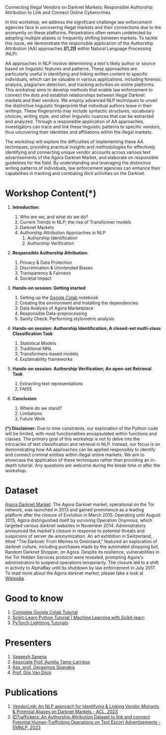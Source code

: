 Connecting Illegal Vendors on Darknet Markets: Responsible Authorship Attribution to Link and Connect Online Cybercrimes

In this workshop, we address the significant challenge law enforcement agencies face in uncovering illegal markets and their connections due to the anonymity on these platforms. Perpetrators often remain undetected by adopting multiple aliases or frequently shifting between markets. To tackle this issue, we demonstrate the responsible application of the Authorship Attribution (AA) approaches **([1,2])** within Natural Language Processing (NLP).

AA approaches in NLP involve determining a text's likely author or source based on linguistic features and patterns. These approaches are particularly useful in identifying and linking written content to specific individuals, which can be valuable in various applications, including forensic analysis, plagiarism detection, and tracking activities on online platforms. This workshop aims to develop methods that enable law enforcement to connect the dots and establish relationships between illegal Darknet markets and their vendors. We employ advanced NLP techniques to unveil the distinctive linguistic fingerprints that individual authors leave in their writings. These fingerprints may include syntactic structures, vocabulary choices, writing style, and other linguistic nuances that can be extracted and analyzed. Through a responsible application of AA approaches, investigators can trace and link these linguistic patterns to specific vendors, thus uncovering their identities and affiliations within the illegal markets.

The workshop will explore the difficulties of implementing these AA techniques, providing practical insights and methodologies for effectively identifying and connecting unique vendor accounts across various text advertisements of the Agora Darknet Market, and elaborate on responsible guidelines for the field. By understanding and leveraging the distinctive writing patterns of individuals, law enforcement agencies can enhance their capabilities in tracking and combating illicit activities on the Darknet.

# Workshop Content(*)

1. **Introduction**:
   1. Who are we, and what do we do? 
   2. Current Trends in NLP; the rise of Transformer models
   3. Darknet Markets
   4. Authorship Attribution Approaches in NLP
      1. Authorship Identification
      2. Authorship Verification

2. **Responsible Authorship Attribution**:
      1. Privacy & Data Protection
      2. Discrimination & Unintended Biases
      3. Transparency & Fairness
      4. Societal Impact

3. **Hands-on session: Getting started**
   1. Setting up the [Google Colab](https://colab.google/) notebook
   2. Creating the environment and Installing the dependencies
   3. Data Analysis of Agora Marketplace
   4. Responsible Data-preprocessing 
   5. Sanity Check: Performing stylometric analysis

4. **Hands-on session: Authorship Identification; A closed-set multi-class Classification Task**
   1. Statistical Models
   2. Traditional  NNs
   3. Transformers-based models
   4. Explainability frameworks

5.  **Hands-on session: Authorship Verification; An open-set Retrieval Task**
      1. Extracting text representations
      2. FAISS

6. **Conclusion**
      1. Where do we stand?
      2. Limitations
      3. Future Work

**(*) Disclaimer:** Due to time constraints, our exploration of the Python code will be limited, with most functionalities encapsulated within functions and classes. The primary goal of this workshop is not to delve into the intricacies of text classification and retrieval in NLP. Instead, our focus is on demonstrating how AA approaches can be applied responsibly to identify and connect criminal entities within illegal online markets. We aim to showcase the application of these techniques rather than providing an in-depth tutorial. Any questions are welcome during the break time or after the workshop.

# Dataset

[Agora Darknet Market](https://www.kaggle.com/datasets/philipjames11/dark-net-marketplace-drug-data-agora-20142015): The Agora Darknet market, operational on the Tor network, was launched in 2013 and gained prominence as a leading platform after the closure of Evolution in March 2015. Operating until August 2015, Agora distinguished itself by surviving Operation Onymous, which targeted various darknet websites in November 2014. Administrators announced the market's closure in response to potential threats and suspicions of server de-anonymization. An art exhibition in Switzerland, titled "The Darknet: From Memes to Onionland," featured an exploration of darknet culture, including purchases made by the automated shopping bot, Random Darknet Shopper, on Agora. Despite its resilience, vulnerabilities in the Tor Hidden Services protocol were revealed, prompting Agora's administrators to suspend operations temporarily. The closure led to a shift in activity to AlphaBay until its shutdown by law enforcement in July 2017. To read more about the Agora darknet market, please take a look at [Wikipidia](https://en.wikipedia.org/wiki/Agora_(online_marketplace)).

# Good to know

1. [Complete Google Colab Tutorial](https://www.youtube.com/watch?v=agj3AxNPDWU&list=PLA83b1JHN4ly56Y7o6vDAT8Szxc3_EdRH)
2. [Scikit-Learn Python Tutorial | Machine Learning with Scikit-learn](https://www.youtube.com/watch?v=2WztaC6kyLs&list=PLS1QulWo1RIa7ha9SewcZlsTQVwL7n7oq)
3. [PyTorch Lightning Tutorials](https://www.youtube.com/watch?v=XbIN9LaQycQ&list=PLhhyoLH6IjfyL740PTuXef4TstxAK6nGP)

# Presenters

1. [Vageesh Saxena](https://www.maastrichtuniversity.nl/vk-saxena)
2. [Associate Prof. Aurelia Tamo-Larrieux](https://orcid.org/0000-0003-3404-7643)
3. [Ass. prof. Gerasimos Spanakis](https://dke.maastrichtuniversity.nl/jerry.spanakis/)
4. [Prof. Gijs Van Dijck](https://www.maastrichtuniversity.nl/nl/g-van-dijck) 

# Publications

1. [VendorLink: An NLP approach for Identifying & Linking Vendor Migrants & Potential Aliases on Darknet Markets - ACL, 2023](https://aclanthology.org/2023.acl-long.481/)
2. [IDTraffickers: An Authorship Attribution Dataset to link and connect Potential Human-Trafficking Operations on Text Escort Advertisements - EMNLP, 2023](https://aclanthology.org/2023.emnlp-main.524/)

